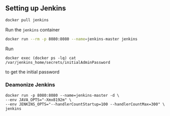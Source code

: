 ## Setting up Jenkins

~~~bash
docker pull jenkins
~~~

Run the `jenkins` container

~~~bash
docker run --rm -p 8080:8080 --name=jenkins-master jenkins
~~~

Run

~~~
docker exec (docker ps -lq) cat /var/jenkins_home/secrets/initialAdminPassword
~~~

to get the initial password

### Deamonize Jenkins

~~~
docker run -p 8080:8080 --name=jenkins-master -d \
--env JAVA_OPTS="-Xmx8192m" \
--env JENKINS_OPTS="--handlerCountStartup=100 --handlerCountMax=300" \
jenkins
~~~
